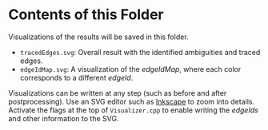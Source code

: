 # Contents of this Folder

Visualizations of the results will be saved in this folder.

- `tracedEdges.svg`: Overall result with the identified ambiguities and traced edges.
- `edgeIdMap.svg`: A visualization of the *edgeIdMap*, where each color corresponds to a different *edgeId*.

Visualizations can be written at any step (such as before and after postprocessing). Use an SVG editor such as [Inkscape](https://inkscape.org/) to zoom into details. Activate the flags at the top of `Visualizer.cpp` to enable writing the *edgeIds* and other information to the SVG.

